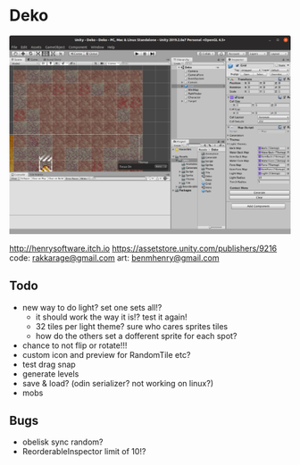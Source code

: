 # Deko

![Deko Dungeon Generator](Screenshot.png)

<http://henrysoftware.itch.io>
<https://assetstore.unity.com/publishers/9216>
code: rakkarage@gmail.com
art: benmhenry@gmail.com

## Todo

- new way to do light? set one sets all!?
  - it should work the way it is!? test it again!
  - 32 tiles per light theme? sure who cares sprites tiles
  - how do the others set a dofferent sprite for each spot?
- chance to not flip or rotate!!!
- custom icon and preview for RandomTile etc?
- test drag snap
- generate levels
- save & load? (odin serializer? not working on linux?)
- mobs

## Bugs

- obelisk sync random?
- ReorderableInspector limit of 10!?
